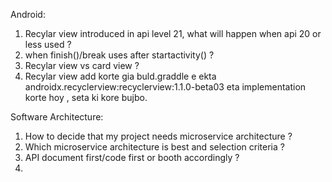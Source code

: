 Android:
1. Recylar view introduced in api level 21, what will happen when api 20 or less used ?
2. when finish()/break uses after startactivity() ?
3. Recylar view vs card view ?
4. Recylar view add korte gia buld.graddle e ekta androidx.recyclerview:recyclerview:1.1.0-beta03 eta implementation korte hoy , seta ki kore bujbo.

Software Architecture:
1. How to decide that my project needs microservice architecture ?
2. Which microservice architecture is best and selection criteria ?
3. API document first/code first or booth accordingly ?
4. 

